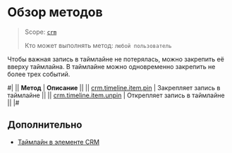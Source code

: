 # Обзор методов

> Scope: [`crm`](../../../scopes/permissions.md)
>
> Кто может выполнять метод: `любой пользователь`

Чтобы важная запись в таймлайне не потерялась, можно закрепить её вверху таймлайна. В таймлайне можно одновременно закрепить не более трех событий.

#|
|| **Метод** | **Описание** ||
|| [crm.timeline.item.pin](./crm-timeline-item-pin.md) | Закрепляет запись в таймлайне ||
|| [crm.timeline.item.unpin](./crm-timeline-item-unpin.md) | Открепляет запись в таймлайне ||
|#

## Дополнительно

- [Таймлайн в элементе CRM](https://helpdesk.bitrix24.ru/open/16749348/)
